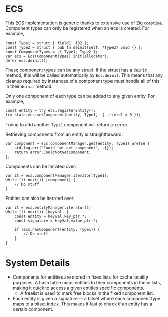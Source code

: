 # ECS
This ECS implementation is generic thanks to extensive use of Zig `comptime`.
Component types can only be registered when an ecs is created.
For example,
```zig
const Type1 = struct { field1: i32 };
const Type2 = struct { pub fn deinit(self: *Type2) void {} };
const ComponentTypes = .{ Type1, Type2 };
var ecs = Ecs(ComponentTypes).init(allocator);
defer ecs.deinit();
```

These component types can be any struct.
If the struct has a `deinit` method, this will be called automatically by `Ecs.deinit`. 
This means that any cleanup required by instances of a component type must handle all of this in their `deinit` method.

Only one component of each type can be added to any given entity.
For example,
```zig
const entity = try ecs.registerEntity();
try state.ecs.setComponent(entity, Type1, .{ .field1 = 0 });
```
Trying to add another `Type1` component will return an error.

Retrieving components from an entity is straightforward:
```zig
var component = ecs.componentManager.get(entity, Type1) orelse {
    std.log.err("Could not get component", .{});
    return error.CouldNotGetComponent;
};
```

Components can be iterated over:
```zig
var it = ecs.componentManager.iterator(Type1);
while (it.next()) |component| {
    // Do stuff
}
```

Entities can also be iterated over:
```zig
var it = ecs.entityManager.iterator();
while (it.next()) |keyVal| {
    const entity = keyVal.key_ptr.*;
    const signature = keyVal.value_ptr.*;

    if (ecs.hasComponent(entity, Type1)) {
        // Do stuff
    }
}
```

# System Details
- Components for entities are stored in fixed lists for cache locality purposes. A hash table maps entities to their components in these lists, making it quick to access a given entities specific components.
    - A freelist is used to mark free blocks in the fixed component list.
- Each entity is given a signature -- a bitset where each component type maps to a bitset index. This makes it fast to check if an entity has a certain component.